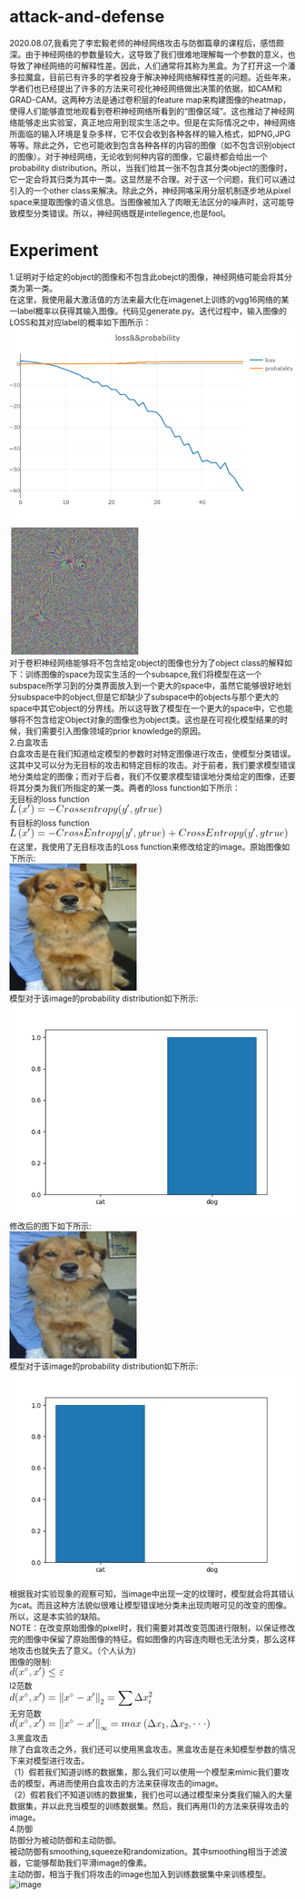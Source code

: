 # attack-and-defense
2020.08.07,我看完了李宏毅老师的神经网络攻击与防御篇章的课程后，感悟颇深。由于神经网络的参数量较大，这导致了我们很难地理解每一个参数的意义，也导致了神经网络的可解释性差。因此，人们通常将其称为黑盒。为了打开这一个潘多拉魔盒，目前已有许多的学者投身于解决神经网络解释性差的问题。近些年来，学者们也已经提出了许多的方法来可视化神经网络做出决策的依据，如CAM和GRAD-CAM。这两种方法是通过卷积层的feature map来构建图像的heatmap，使得人们能够直觉地观看到卷积神经网络所看到的“图像区域”。这也推动了神经网络能够走出实验室，真正地应用到现实生活之中。但是在实际情况之中，神经网络所面临的输入环境是复杂多样，它不仅会收到各种各样的输入格式，如PNG,JPG等等。除此之外，它也可能收到包含各种各样的内容的图像（如不包含识别object的图像）。对于神经网络，无论收到何种内容的图像，它最终都会给出一个probability distribution。所以，当我们给其一张不包含其分类object的图像时，它一定会将其归类为其中一类。这显然是不合理。对于这一个问题，我们可以通过引入的一个other class来解决。除此之外，神经网咯采用分层机制逐步地从pixel space来提取图像的语义信息。当图像被加入了肉眼无法区分的噪声时，这可能导致模型分类错误。所以，神经网络既是intellegence,也是fool。
# Experiment
1.证明对于给定的object的图像和不包含此obejct的图像，神经网络可能会将其分类为第一类。  
在这里，我使用最大激活值的方法来最大化在imagenet上训练的vgg16网络的某一label概率以获得其输入图像。代码见generate.py。迭代过程中，输入图像的LOSS和其对应label的概率如下图所示：  
![image](image/loss&&probability.PNG)  
![image](image/visdom_image.jpg)  
对于卷积神经网络能够将不包含给定object的图像也分为了object class的解释如下：训练图像的space为现实生活的一个subsapce,我们将模型在这一个subspace所学习到的分类界面放入到一个更大的space中，虽然它能够很好地划分subspace中的object,但是它却缺少了subspace中的objects与那个更大的space中其它object的分界线。所以这导致了模型在一个更大的space中，它也能够将不包含给定Object对象的图像也为object类。这也是在可视化模型结果的时候，我们需要引入图像领域的prior knowledge的原因。  
2.白盒攻击  
白盒攻击是在我们知道给定模型的参数时对特定图像进行攻击，使模型分类错误。这其中又可以分为无目标的攻击和特定目标的攻击。对于前者，我们要求模型错误地分类给定的图像；而对于后者，我们不仅要求模型错误地分类给定的图像，还要将其分类为我们所指定的某一类。两者的loss function如下所示：  
无目标的loss function  
![image](data/non-target.gif)  
有目标的loss function  
![image](data/target.gif)  
在这里，我使用了无目标攻击的Loss function来修改给定的image。原始图像如下所示:  
![image](data/raw.jpg)  
模型对于该image的probability distribution如下所示:  
![image](data/raw_probability_distribution.jpg)  
修改后的图下如下所示:  
![image](data/res.jpg)  
模型对于该image的probability distribution如下所示:  
![image](data/probability_distribution.jpg)  
根据我对实验现象的观察可知，当image中出现一定的纹理时，模型就会将其错认为cat。而且这种方法貌似很难让模型错误地分类未出现肉眼可见的改变的图像。所以，这是本实验的缺陷。  
NOTE：在改变原始图像的pixel时，我们需要对其改变范围进行限制，以保证修改完的图像中保留了原始图像的特征。假如图像的内容连肉眼也无法分类，那么这样地攻击也就失去了意义。（个人认为）  
图像的限制:  
![image](data/constrain.gif)  
l2范数  
![image](data/l2_norm.gif)  
无穷范数  
![image](data/l_infinity.gif)  
3.黑盒攻击  
除了白盒攻击之外，我们还可以使用黑盒攻击。黑盒攻击是在未知模型参数的情况下来对模型进行攻击。  
（1）假若我们知道训练的数据集，那么我们可以使用一个模型来mimic我们要攻击的模型，再进而使用白盒攻击的方法来获得攻击的image。  
（2）假若我们不知道训练的数据集，我们也可以通过模型来分类我们输入的大量数据集，并以此充当模型的训练数据集。然后，我们再用(1)的方法来获得攻击的image。  
4.防御  
防御分为被动防御和主动防御。  
被动防御有smoothing,squeeze和randomization。其中smoothing相当于滤波器，它能够帮助我们平滑image的像素。  
主动防御，相当于我们将攻击的image也加入到训练数据集中来训练模型。  
![image](data/defense.png)
